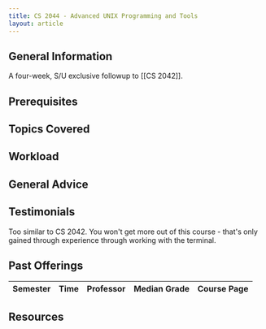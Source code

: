 ```yaml
---
title: CS 2044 - Advanced UNIX Programming and Tools
layout: article
---
```


## General Information

A four-week, S/U exclusive followup to [[CS 2042]].

## Prerequisites

## Topics Covered

## Workload

## General Advice

## Testimonials

Too similar to CS 2042. You won't get more out of this course - that's only gained through experience through working with the terminal.

## Past Offerings

| Semester | Time | Professor | Median Grade | Course Page |
| --- | --- | --- | --- | --- |

## Resources
